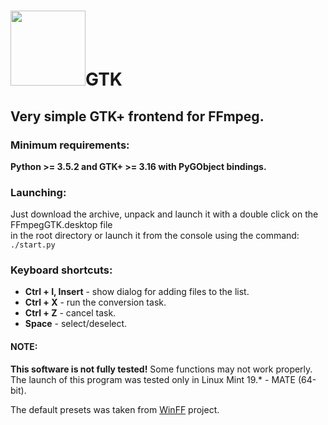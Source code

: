 # <img src="https://trac.ffmpeg.org/ffmpeg-logo.png" width="120" />GTK                                   
## Very simple GTK+ frontend for FFmpeg.

### Minimum requirements:
**Python >= 3.5.2 and GTK+ >= 3.16 with PyGObject bindings.**                                                           

### Launching:                                                                                                           
Just download the archive, unpack and launch it with a double click on the FFmpegGTK.desktop file                       
in the root directory or launch it from the console using the command: ```./start.py```                                 

### Keyboard shortcuts:                                                                                                                
* **Ctrl + I, Insert** - show dialog for adding files to the list.                                                                         
* **Ctrl + X** - run the conversion task.                                                                                                                                                                   
* **Ctrl + Z** - cancel task.                                                                                                                                                                                                                                                                                                                                                                                                                                                                                                                                                                                                                                                                                                                                                                                                                                                                                                                                                                                                                                                                                                                                                             
* **Space** - select/deselect.                                                                                                                                                                                                                                                                                                                                                                                                                                                                                                                                                                                

#### NOTE:
**This software is not fully tested!** Some functions may not work properly.                                     
The launch of this program was tested only in Linux Mint 19.* - MATE (64-bit).                               

The default presets was taken from [WinFF](https://github.com/WinFF/winff) project.                                     
